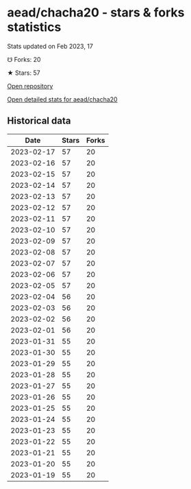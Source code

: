 # aead/chacha20 - stars & forks statistics

Stats updated on Feb 2023, 17

☋ Forks: 20

★ Stars: 57

[Open repository](https://github.com/aead/chacha20)

[Open detailed stats for aead/chacha20](https://reviewgithub.com/rep/aead/chacha20)

## Historical data
| Date | Stars | Forks |
|------|-------|-------|
| 2023-02-17 | 57 | 20 | 
| 2023-02-16 | 57 | 20 | 
| 2023-02-15 | 57 | 20 | 
| 2023-02-14 | 57 | 20 | 
| 2023-02-13 | 57 | 20 | 
| 2023-02-12 | 57 | 20 | 
| 2023-02-11 | 57 | 20 | 
| 2023-02-10 | 57 | 20 | 
| 2023-02-09 | 57 | 20 | 
| 2023-02-08 | 57 | 20 | 
| 2023-02-07 | 57 | 20 | 
| 2023-02-06 | 57 | 20 | 
| 2023-02-05 | 57 | 20 | 
| 2023-02-04 | 56 | 20 | 
| 2023-02-03 | 56 | 20 | 
| 2023-02-02 | 56 | 20 | 
| 2023-02-01 | 56 | 20 | 
| 2023-01-31 | 55 | 20 | 
| 2023-01-30 | 55 | 20 | 
| 2023-01-29 | 55 | 20 | 
| 2023-01-28 | 55 | 20 | 
| 2023-01-27 | 55 | 20 | 
| 2023-01-26 | 55 | 20 | 
| 2023-01-25 | 55 | 20 | 
| 2023-01-24 | 55 | 20 | 
| 2023-01-23 | 55 | 20 | 
| 2023-01-22 | 55 | 20 | 
| 2023-01-21 | 55 | 20 | 
| 2023-01-20 | 55 | 20 | 
| 2023-01-19 | 55 | 20 | 

